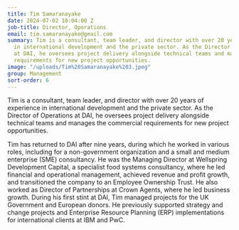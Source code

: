 ```yaml
---
title: Tim Samaranayake
date: 2024-07-02 10:04:00 Z
job-title: Director, Operations
email: tim.samaranayake@gmail.com
summary: Tim is a consultant, team leader, and director with over 20 years of experience
  in international development and the private sector. As the Director of Operations
  at DAI, he oversees project delivery alongside technical teams and manages the commercial
  requirements for new project opportunities.
image: "/uploads/Tim%20Samaranayake%203.jpeg"
group: Management
sort-order: 6
---
```


Tim is a consultant, team leader, and director with over 20 years of experience in international development and the private sector. As the Director of Operations at DAI, he oversees project delivery alongside technical teams and manages the commercial requirements for new project opportunities.

Tim has returned to DAI after nine years, during which he worked in various roles, including for a non-government organization and a small and medium enterprise (SME) consultancy. He was the Managing Director at Wellspring Development Capital, a specialist food systems consultancy, where he led financial and operational management, achieved revenue and profit growth, and transitioned the company to an Employee Ownership Trust. He also worked as Director of Partnerships at Crown Agents, where he led business growth. During his first stint at DAI, Tim managed projects for the UK Government and European donors. He previously supported strategy and change projects and Enterprise Resource Planning (ERP) implementations for international clients at IBM and PwC.